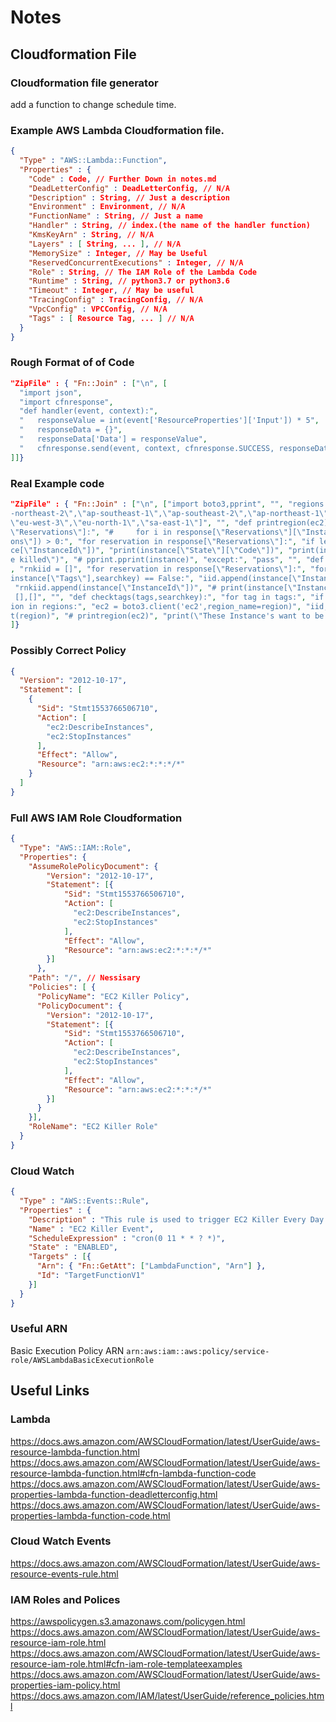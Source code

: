 # Notes


## Cloudformation File

### Cloudformation file generator
add a function to change schedule time.

### Example AWS Lambda Cloudformation file.

```json
{
  "Type" : "AWS::Lambda::Function",
  "Properties" : {
    "Code" : Code, // Further Down in notes.md
    "DeadLetterConfig" : DeadLetterConfig, // N/A
    "Description" : String, // Just a description
    "Environment" : Environment, // N/A
    "FunctionName" : String, // Just a name
    "Handler" : String, // index.(the name of the handler function)
    "KmsKeyArn" : String, // N/A
    "Layers" : [ String, ... ], // N/A
    "MemorySize" : Integer, // May be Useful
    "ReservedConcurrentExecutions" : Integer, // N/A
    "Role" : String, // The IAM Role of the Lambda Code
    "Runtime" : String, // python3.7 or python3.6
    "Timeout" : Integer, // May be useful
    "TracingConfig" : TracingConfig, // N/A
    "VpcConfig" : VPCConfig, // N/A
    "Tags" : [ Resource Tag, ... ] // N/A
  }
}
```

### Rough Format of of Code

```json
"ZipFile" : { "Fn::Join" : ["\n", [
  "import json",
  "import cfnresponse",
  "def handler(event, context):",
  "   responseValue = int(event['ResourceProperties']['Input']) * 5",
  "   responseData = {}",
  "   responseData['Data'] = responseValue",
  "   cfnresponse.send(event, context, cfnresponse.SUCCESS, responseData, \"CustomResourcePhysicalID\")"
]]}
```

### Real Example code
```json
"ZipFile" : { "Fn::Join" : ["\n", ["import boto3,pprint", "", "regions = [\"us-east-2\",\"us-east-1\",\"us-west-1\",\"us-west-2\",\"ap-south-1\",\"ap-northeast-3\",\"ap
-northeast-2\",\"ap-southeast-1\",\"ap-southeast-2\",\"ap-northeast-1\",\"ca-central-1\",\"cn-north-1\",\"cn-northwest-1\",\"eu-central-1\",\"eu-west-1\",\"eu-west-2\",
\"eu-west-3\",\"eu-north-1\",\"sa-east-1\"]", "", "def printregion(ec2):", "try:", "response = ec2.describe_instances()", "# iid = []", "# if \"Instances\" in response[
\"Reservations\"]:", "#     for i in response[\"Reservations\"][\"Instances\"]:", "#         iid += i[\"InstanceId\"]", "#     print(iid)", "if len(response[\"Reservati
ons\"]) > 0:", "for reservation in response[\"Reservations\"]:", "if len(reservation[\"Instances\"]) > 0:", "for instance in reservation[\"Instances\"]:", "print(instan
ce[\"InstanceId\"])", "print(instance[\"State\"][\"Code\"])", "print(instance[\"Tags\"])", "if checktags(instance[\"Tags\"],\"kill_daily\"):", "print(\"This shouldn't b
e killed\")", "# pprint.pprint(instance)", "except:", "pass", "", "def getidforkillingregion(ec2,searchkey):", "try:", "response = ec2.describe_instances()", "iid = []"
, "rnkiid = []", "for reservation in response[\"Reservations\"]:", "for instance in reservation[\"Instances\"]:", "if instance[\"State\"][\"Code\"] == 16 and checktags(
instance[\"Tags\"],searchkey) == False:", "iid.append(instance[\"InstanceId\"])", "if instance[\"State\"][\"Code\"] == 16 and checktags(instance[\"Tags\"],searchkey):",
 "rnkiid.append(instance[\"InstanceId\"])", "# print(instance[\"InstanceId\"],\" is running but does not want to be killed.\")", "return iid,rnkiid", "except:", "return
 [],[]", "", "def checktags(tags,searchkey):", "for tag in tags:", "if tag[\"Key\"] == searchkey:", "return True", "return False", "", "", "#Main Program", "", "for reg
ion in regions:", "ec2 = boto3.client('ec2',region_name=region)", "iid,rnkiid = getidforkillingregion(ec2,\"kill_daily\")", "if len(iid) > 0 or len(rnkiid) > 0:", "prin
t(region)", "# printregion(ec2)", "print(\"These Instance's want to be stopped \",iid)", "print(\"These Instance's are running but don't want to be stopped \",rnkiid)"]
]}
```


### Possibly Correct Policy 

```json
{
  "Version": "2012-10-17",
  "Statement": [
    {
      "Sid": "Stmt1553766506710",
      "Action": [
        "ec2:DescribeInstances",
        "ec2:StopInstances"
      ],
      "Effect": "Allow",
      "Resource": "arn:aws:ec2:*:*:*/*"
    }
  ]
}
```

### Full AWS IAM Role Cloudformation
```json
{
  "Type": "AWS::IAM::Role",
  "Properties": {
    "AssumeRolePolicyDocument": {
        "Version": "2012-10-17",
        "Statement": [{
            "Sid": "Stmt1553766506710",
            "Action": [
              "ec2:DescribeInstances",
              "ec2:StopInstances"
            ],
            "Effect": "Allow",
            "Resource": "arn:aws:ec2:*:*:*/*"
        }]
      },
    "Path": "/", // Nessisary
    "Policies": [ {
      "PolicyName": "EC2 Killer Policy",
      "PolicyDocument": {
        "Version": "2012-10-17",
        "Statement": [{
            "Sid": "Stmt1553766506710",
            "Action": [
              "ec2:DescribeInstances",
              "ec2:StopInstances"
            ],
            "Effect": "Allow",
            "Resource": "arn:aws:ec2:*:*:*/*"
        }]
      }
    }],
    "RoleName": "EC2 Killer Role"
  }
}
```

### Cloud Watch

```json
{
  "Type" : "AWS::Events::Rule",
  "Properties" : {
    "Description" : "This rule is used to trigger EC2 Killer Every Day at 11pm to kill instances which are not protected",
    "Name" : "EC2 Killer Event",
    "ScheduleExpression" : "cron(0 11 * * ? *)",
    "State" : "ENABLED",
    "Targets" : [{
      "Arn": { "Fn::GetAtt": ["LambdaFunction", "Arn"] },
      "Id": "TargetFunctionV1"
    }]
  }
}
```

### Useful ARN
Basic Execution Policy ARN `arn:aws:iam::aws:policy/service-role/AWSLambdaBasicExecutionRole`

## Useful Links

### Lambda 

https://docs.aws.amazon.com/AWSCloudFormation/latest/UserGuide/aws-resource-lambda-function.html
https://docs.aws.amazon.com/AWSCloudFormation/latest/UserGuide/aws-resource-lambda-function.html#cfn-lambda-function-code
https://docs.aws.amazon.com/AWSCloudFormation/latest/UserGuide/aws-properties-lambda-function-deadletterconfig.html
https://docs.aws.amazon.com/AWSCloudFormation/latest/UserGuide/aws-properties-lambda-function-code.html

### Cloud Watch Events

https://docs.aws.amazon.com/AWSCloudFormation/latest/UserGuide/aws-resource-events-rule.html

### IAM Roles and Polices

https://awspolicygen.s3.amazonaws.com/policygen.html
https://docs.aws.amazon.com/AWSCloudFormation/latest/UserGuide/aws-resource-iam-role.html
https://docs.aws.amazon.com/AWSCloudFormation/latest/UserGuide/aws-resource-iam-role.html#cfn-iam-role-templateexamples
https://docs.aws.amazon.com/AWSCloudFormation/latest/UserGuide/aws-properties-iam-policy.html
https://docs.aws.amazon.com/IAM/latest/UserGuide/reference_policies.html